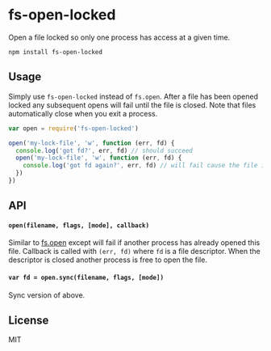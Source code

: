 # fs-open-locked

Open a file locked so only one process has access at a given time.

```
npm install fs-open-locked
```

## Usage

Simply use `fs-open-locked` instead of `fs.open`. After a file has been opened locked
any subsequent opens will fail until the file is closed. Note that files automatically close when you exit a process.

``` js
var open = require('fs-open-locked')

open('my-lock-file', 'w', function (err, fd) {
  console.log('got fd?', err, fd) // should succeed
  open('my-lock-file', 'w', function (err, fd) {
    console.log('got fd again?', err, fd) // will fail cause the file is locked
  })
})
```

## API

#### `open(filename, flags, [mode], callback)`

Similar to [fs.open](https://nodejs.org/dist/latest/docs/api/fs.html#fs_fs_open_path_flags_mode_callback) except will fail if another process has already opened this file.
Callback is called with `(err, fd)` where `fd` is a file descriptor.
When the descriptor is closed another process is free to open the file.

#### `var fd = open.sync(filename, flags, [mode])`

Sync version of above.

## License

MIT
